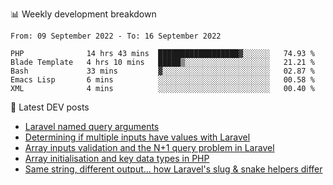 📊 Weekly development breakdown
<!--START_SECTION:waka-->

```text
From: 09 September 2022 - To: 16 September 2022

PHP              14 hrs 43 mins  ██████████████████▓░░░░░░   74.93 %
Blade Template   4 hrs 10 mins   █████▒░░░░░░░░░░░░░░░░░░░   21.21 %
Bash             33 mins         ▓░░░░░░░░░░░░░░░░░░░░░░░░   02.87 %
Emacs Lisp       6 mins          ░░░░░░░░░░░░░░░░░░░░░░░░░   00.58 %
XML              4 mins          ░░░░░░░░░░░░░░░░░░░░░░░░░   00.40 %
```

<!--END_SECTION:waka-->

📕 Latest DEV posts
<!-- BLOG-POST-LIST:START -->
- [Laravel named query arguments](https://dev.to/michaelvickersuk/laravel-named-query-arguments-28kd)
- [Determining if multiple inputs have values with Laravel](https://dev.to/michaelvickersuk/determining-if-multiple-inputs-have-values-with-laravel-km6)
- [Array inputs validation and the N+1 query problem in Laravel](https://dev.to/michaelvickersuk/array-inputs-validation-and-the-n1-query-problem-in-laravel-2agb)
- [Array initialisation and key data types in PHP](https://dev.to/michaelvickersuk/array-initialisation-and-key-data-types-in-php-1e5b)
- [Same string, different output... how Laravel&#39;s slug &amp; snake helpers differ](https://dev.to/michaelvickersuk/same-string-different-output-how-laravels-slug-snake-helpers-differ-1ccj)
<!-- BLOG-POST-LIST:END -->

